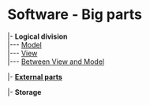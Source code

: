 # Software - Big parts

|- **Logical division**\
|--- [Model](README+/app-model.md)\
|--- [View](README+/app-view.md)\
|--- [Between View and Model](README+/app-view_model.md)

|- [**External parts**](README+/ext_parts.md)

|- **Storage**
